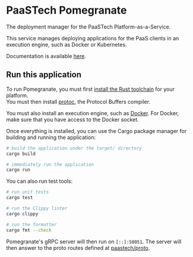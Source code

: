 # PaaSTech Pomegranate
The deployment manager for the PaaSTech Platform-as-a-Service.

This service manages deploying applications for the PaaS clients in an execution engine, such as Docker or Kubernetes.

Documentation is available [here](https://paastech-cloud.github.io/pomegranate/pomegranate/).

## Run this application
To run Pomegranate, you must first [install the Rust toolchain](https://www.rust-lang.org/tools/install) for your platform.  
You must then install [protoc](https://grpc.io/docs/protoc-installation/), the Protocol Buffers compiler.

You must also install an execution engine, such as [Docker](https://docs.docker.com/get-docker/). For Docker, make sure that
you have access to the Docker socket.

Once everything is installed, you can use the Cargo package manager for building and running the application:

```sh
# build the application under the target/ directory
cargo build

# immediately run the application
cargo run
```

You can also run test tools:

```sh
# run unit tests
cargo test

# run the Clippy linter
cargo clippy

# run the formatter
cargo fmt --check
```

Pomegranate's gRPC server will then run on `[::]:50051`. The server will then answer to the proto routes defined at [paastech/proto](https://github.com/paastech-cloud/proto).
